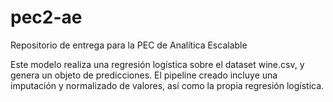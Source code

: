 # pec2-ae
Repositorio de entrega para la PEC de Analítica Escalable

Este modelo realiza una regresión logística sobre el dataset wine.csv, y genera un objeto de predicciones.
El pipeline creado incluye una imputación y normalizado de valores, así como la propia regresión logística.
